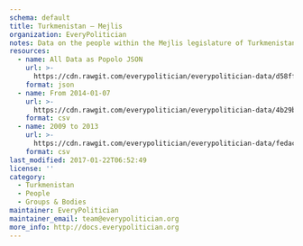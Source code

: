 ```yaml
---
schema: default
title: Turkmenistan — Mejlis
organization: EveryPolitician
notes: Data on the people within the Mejlis legislature of Turkmenistan.
resources:
  - name: All Data as Popolo JSON
    url: >-
      https://cdn.rawgit.com/everypolitician/everypolitician-data/d58ffa4237941194ed10fcffdd777ebb752c306f/data/Turkmenistan/Mejlis/ep-popolo-v1.0.json
    format: json
  - name: From 2014-01-07
    url: >-
      https://cdn.rawgit.com/everypolitician/everypolitician-data/4b29b4fdcc34401b33dbfe22487801d18c297588/data/Turkmenistan/Mejlis/term-5.csv
    format: csv
  - name: 2009 to 2013
    url: >-
      https://cdn.rawgit.com/everypolitician/everypolitician-data/fedacb2df1f5110d5775924965d42c61e3ca40b2/data/Turkmenistan/Mejlis/term-4.csv
    format: csv
last_modified: 2017-01-22T06:52:49
license: ''
category:
  - Turkmenistan
  - People
  - Groups & Bodies
maintainer: EveryPolitician
maintainer_email: team@everypolitician.org
more_info: http://docs.everypolitician.org
---
```

